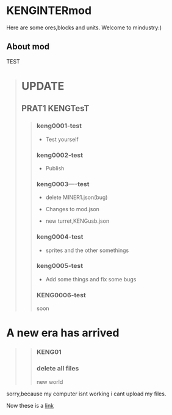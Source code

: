 # KENGINTERmod
Here are some ores,blocks and units.
Welcome to mindustry:)
## About mod
TEST
> # UPDATE
> ## PRAT1 KENGTesT
>> ### keng0001-test
>>
>> * Test yourself
>>
>> ### keng0002-test
>>
>> * Publish
>>
>> ### keng0003—-test
>>
>> * delete MINER1.json(bug)
>>
>> * Changes to mod.json
>>
>> * new turret,KENGusb.json
>>
>> ### keng0004-test
>>
>> * sprites and the other somethings
>> 
>> ### keng0005-test
>> 
>> * Add some things and fix some bugs
>>
>> ### KENG0006-test
>>
>> soon
# A new era has arrived
>> ### KENG01
>> ### delete all files
>> new world

sorry,because my computer isnt working
i cant upload my files.

Now these is a [link](http://tieba.baidu.com/p/7546818211?share=9105&fr=share&see_lz=0&sfc=copy&client_type=2&client_version=11.4.8.0&st=1634293628&unique=7F20ECF5688C737C4AE4DFBB3A4A6C1D)
